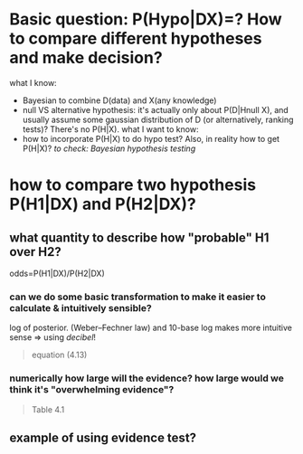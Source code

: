 # Basic question: P(Hypo|DX)=? How to compare different hypotheses and make decision?
what I know: 
* Bayesian to combine D(data) and X(any knowledge)
* null VS alternative hypothesis: it's actually only about P(D|Hnull X), and usually assume some gaussian distribution of D (or alternatively, ranking tests)? There's no P(H|X).
what I want to know:
* how to incorporate P(H|X) to do hypo test? Also, in reality how to get P(H|X)?
*to check: Bayesian hypothesis testing*

# how to compare two hypothesis P(H1|DX) and P(H2|DX)?
## what quantity to describe how "probable" H1 over H2?
odds=P(H1|DX)/P(H2|DX)
### can we do some basic transformation to make it easier to calculate & intuitively sensible?
log of posterior. (Weber–Fechner law)
and 10-base log makes more intuitive sense => using *decibel*!
> equation (4.13)
### numerically how large will the evidence? how large would we think it's "overwhelming evidence"?
> Table 4.1
## example of using evidence test?






